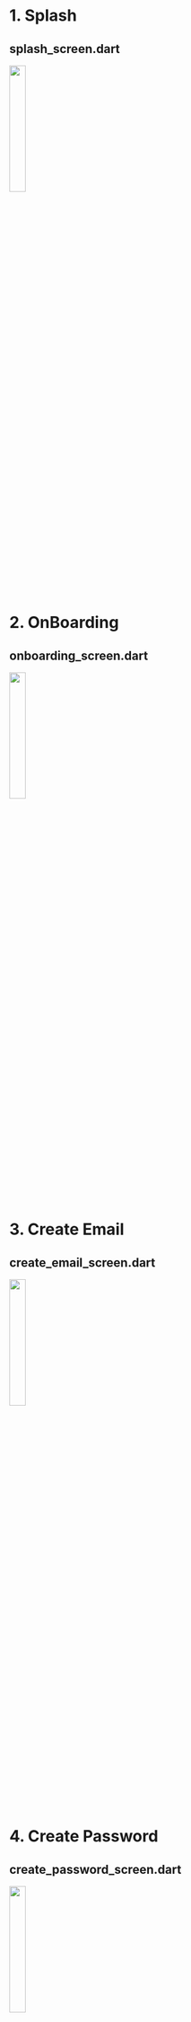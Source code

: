 # 1. Splash

## splash_screen.dart
<img height="24%" width="24%" src="https://github.com/KRFLUTTERUG/wiki-flutter-widget/assets/17956765/8a52fe61-6f40-4a80-b36d-832be459f14d">

# 2. OnBoarding

## onboarding_screen.dart
<img height="24%" width="24%" src="https://github.com/KRFLUTTERUG/wiki-flutter-widget/assets/17956765/416a7582-0b8d-4124-bccb-fc2fef05a097">

# 3. Create Email

## create_email_screen.dart
<img height="24%" width="24%" src="https://github.com/KRFLUTTERUG/wiki-flutter-widget/assets/17956765/a7aa77b8-0f98-4a4b-b814-c12aee49f85c">

# 4. Create Password

## create_password_screen.dart
<img height="24%" width="24%" src="https://github.com/KRFLUTTERUG/wiki-flutter-widget/assets/17956765/a7fe2793-8d75-4473-92e0-3877c286a1f5">

# 5. Choose Gender

## choose_gender_screen.dart
<img height="24%" width="24%" src="https://github.com/KRFLUTTERUG/wiki-flutter-widget/assets/17956765/278a6838-9f28-4d9a-aaa8-77817007cad7">

# 6. Create Name

## create_name_screen.dart
<img height="24%" width="24%" src="https://github.com/KRFLUTTERUG/wiki-flutter-widget/assets/17956765/cb3da6fd-7c02-4fcb-875f-99e31f4d06c0">

# 7. Choose Artist

## choose_artist_screen.dart
<img height="24%" width="24%" src="https://github.com/KRFLUTTERUG/wiki-flutter-widget/assets/17956765/fd8276ad-d83f-42b6-879f-28fab533ec7b">

# 3. Album Control

## album_control_screen.dart
<img height="24%" width="24%" src="https://github.com/KRFLUTTERUG/wiki-flutter-widget/assets/17956765/751ddd0e-e7f8-4475-947d-dd8953c5651a">

# 2. Song Control

## album_radio_screen.dart
<img height="24%" width="24%" src="https://github.com/KRFLUTTERUG/wiki-flutter-widget/assets/17956765/40b73aca-ff82-4389-8b5c-3d56c15d6658">

# 3. Share Song

## share_song_screen.dart
<img height="24%" width="24%" src="https://github.com/KRFLUTTERUG/wiki-flutter-widget/assets/17956765/8d69099c-aaaf-4e91-ae23-c7e7e23d7b29">

# 4. Album Radio

## album_radio_screen.dart
<img height="24%" width="24%" src="https://github.com/KRFLUTTERUG/wiki-flutter-widget/assets/17956765/7c1869c3-c81c-4ad2-ba0b-2217baea60d8">

# 5. Listening On

## listening_on_screen.dart
<img height="24%" width="24%" src="https://github.com/KRFLUTTERUG/wiki-flutter-widget/assets/17956765/ed9b3196-06d2-4ad5-b723-03e53e691535">

# 6. Lyrics Section

## lyrics_section.dart
<img height="24%" width="24%" src="https://github.com/KRFLUTTERUG/wiki-flutter-widget/assets/17956765/20605500-fffc-4851-aa26-001004331333">

# 7. Lyrics

## lyrics_screen.dart
<img height="24%" width="24%" src="https://github.com/KRFLUTTERUG/wiki-flutter-widget/assets/17956765/89abe991-9936-46ec-a56a-c702eec589fc">

# 8. Track View

## track_view_screen.dart
<img height="24%" width="24%" src="https://github.com/KRFLUTTERUG/wiki-flutter-widget/assets/17956765/cb08880a-3751-4377-afc9-48da28abdd89">



